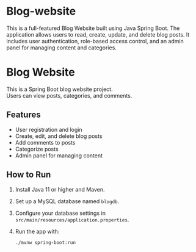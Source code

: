 # Blog-website
This is a full-featured Blog Website built using Java Spring Boot. The application allows users to read, create, update, and delete blog posts. It includes user authentication, role-based access control, and an admin panel for managing content and categories.

# Blog Website

This is a Spring Boot blog website project.  
Users can view posts, categories, and comments.

## Features

- User registration and login  
- Create, edit, and delete blog posts  
- Add comments to posts  
- Categorize posts  
- Admin panel for managing content  

## How to Run

1. Install Java 11 or higher and Maven.  
2. Set up a MySQL database named `blogdb`.  
3. Configure your database settings in `src/main/resources/application.properties`.  
4. Run the app with:

   ```bash
   ./mvnw spring-boot:run
